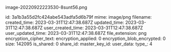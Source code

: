 image-20220922223530-8sunt56.png

id: 3a1b3a55d2fc424abe543adfa5d6b79f
mime: image/png
filename: 
created_time: 2023-03-31T12:47:38.687Z
updated_time: 2023-03-31T12:47:38.687Z
user_created_time: 2023-03-31T12:47:38.687Z
user_updated_time: 2023-03-31T12:47:38.687Z
file_extension: png
encryption_cipher_text: 
encryption_applied: 0
encryption_blob_encrypted: 0
size: 142095
is_shared: 0
share_id: 
master_key_id: 
user_data: 
type_: 4